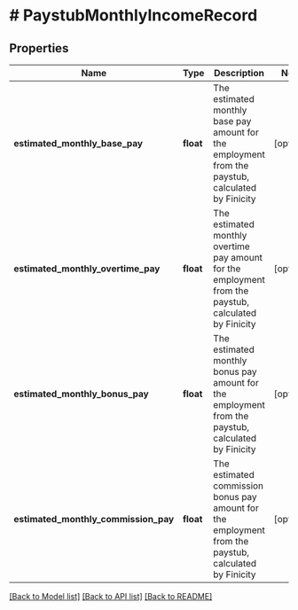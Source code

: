# # PaystubMonthlyIncomeRecord

## Properties

Name | Type | Description | Notes
------------ | ------------- | ------------- | -------------
**estimated_monthly_base_pay** | **float** | The estimated monthly base pay amount for the employment from the paystub, calculated by Finicity | [optional]
**estimated_monthly_overtime_pay** | **float** | The estimated monthly overtime pay amount for the employment from the paystub, calculated by Finicity | [optional]
**estimated_monthly_bonus_pay** | **float** | The estimated monthly bonus pay amount for the employment from the paystub, calculated by Finicity | [optional]
**estimated_monthly_commission_pay** | **float** | The estimated commission bonus pay amount for the employment from the paystub, calculated by Finicity | [optional]

[[Back to Model list]](../../README.md#models) [[Back to API list]](../../README.md#endpoints) [[Back to README]](../../README.md)
